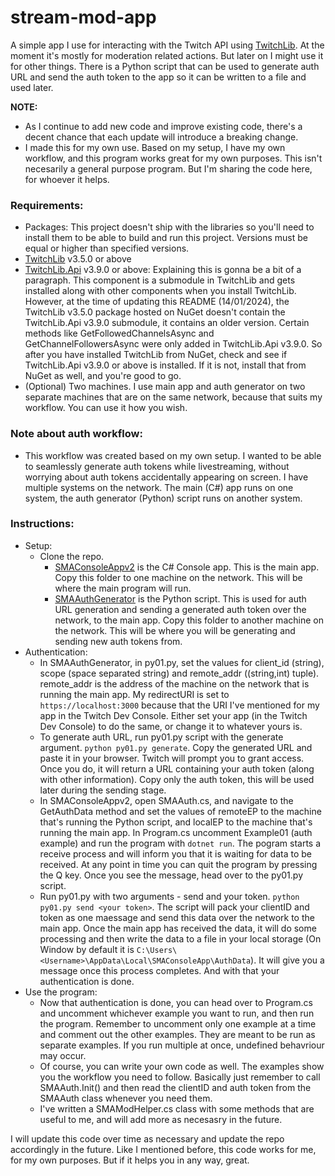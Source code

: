 # stream-mod-app
 A simple app I use for interacting with the Twitch API using [TwitchLib](https://github.com/TwitchLib/TwitchLib). At the moment it's mostly for moderation related actions. But later on I might use it for other things. There is a Python script that can be used to generate auth URL and send the auth token to the app so it can be written to a file and used later.
 
 __NOTE:__
 * As I continue to add new code and improve existing code, there's a decent chance that each update will introduce a breaking change. 
 * I made this for my own use. Based on my setup, I have my own workflow, and this program works great for my own purposes. This isn't necesarily a general purpose program. But I'm sharing the code here, for whoever it helps.

### Requirements:
* Packages: This project doesn't ship with the libraries so you'll need to install them to be able to build and run this project. Versions must be equal or higher than specified versions.
 * [TwitchLib](https://github.com/TwitchLib/TwitchLib) v3.5.0 or above
 * [TwitchLib.Api](https://github.com/TwitchLib/TwitchLib.Api/) v3.9.0 or above: Explaining this is gonna be a bit of a paragraph. This component is a submodule in TwitchLib and gets installed along with other components when you install TwitchLib. However, at the time of updating this README (14/01/2024), the TwitchLib v3.5.0 package hosted on NuGet doesn't contain the TwitchLib.Api v3.9.0 submodule, it contains an older version. Certain methods like GetFollowedChannelsAsync and GetChannelFollowersAsync were only added in TwitchLib.Api v3.9.0. So after you have installed TwitchLib from NuGet, check and see if TwitchLib.Api v3.9.0 or above is installed. If it is not, install that from NuGet as well, and you're good to go.
* (Optional) Two machines. I use main app and auth generator on two separate machines that are on the same network, because that suits my workflow. You can use it how you wish.

### Note about auth workflow:
* This workflow was created based on my own setup. I wanted to be able to seamlessly generate auth tokens while livestreaming, without worrying about auth tokens accidentally appearing on screen. I have multiple systems on the network. The main (C#) app runs on one system, the auth generator (Python) script runs on another system. 

### Instructions:
* Setup:
    * Clone the repo.
        * [SMAConsoleAppv2](https://github.com/Demkeys/stream-mod-app/tree/main/SMAConsoleAppv2) is the C# Console app. This is the main app. Copy this folder to one machine on the network. This will be where the main program will run.
        * [SMAAuthGenerator](https://github.com/Demkeys/stream-mod-app/tree/main/SMAAuthGenerator) is the Python script. This is used for auth URL generation and sending a generated auth token over the network, to the main app. Copy this folder to another machine on the network. This will be where you will be generating and sending new auth tokens from.
* Authentication:
    * In SMAAuthGenerator, in py01.py, set the values for client_id (string), scope (space separated string) and remote_addr ((string,int) tuple). remote_addr is the address of the machine on the network that is running the main app. My redirectURI is set to ```https://localhost:3000``` because that the URI I've mentioned for my app in the Twitch Dev Console. Either set your app (in the Twitch Dev Console) to do the same, or change it to whatever yours is.
    * To generate auth URL, run py01.py script with the generate argument. ```python py01.py generate```. Copy the generated URL and paste it in your browser. Twitch will prompt you to grant access. Once you do, it will return a URL containing your auth token (along with other information). Copy only the auth token, this will be used later during the sending stage.
    * In SMAConsoleAppv2, open SMAAuth.cs, and navigate to the GetAuthData method and set the values of remoteEP to the machine that's running the Python script, and localEP to the machine that's running the main app. In Program.cs uncomment Example01 (auth example) and run the program with ```dotnet run```. The pogram starts a receive process and will inform you that it is waiting for data to be received. At any point in time you can quit the program by pressing the Q key. Once you see the message, head over to the py01.py script.
    * Run py01.py with two arguments - send and your token. ```python py01.py send <your token>```. The script will pack your clientID and token as one maessage and send this data over the network to the main app. Once the main app has received the data, it will do some processing and then write the data to a file in your local storage (On Window by default it is ```C:\Users\<Username>\AppData\Local\SMAConsoleApp\AuthData```). It will give you a message once this process completes. And with that your authentication is done.
* Use the program:
    * Now that authentication is done, you can head over to Program.cs and uncomment whichever example you want to run, and then run the program. Remember to uncomment only one example at a time and comment out the other examples. They are meant to be run as separate examples. If you run multiple at once, undefined behavriour may occur.
    * Of course, you can write your own code as well. The examples show you the workflow you need to follow. Basically just remember to call SMAAuth.Init() and then read the clientID and auth token from the SMAAuth class whenever you need them.
    * I've written a SMAModHelper.cs class with some methods that are useful to me, and will add more as necesasry in the future.

I will update this code over time as necessary and update the repo accordingly in the future. Like I mentioned before, this code works for me, for my own purposes. But if it helps you in any way, great.
